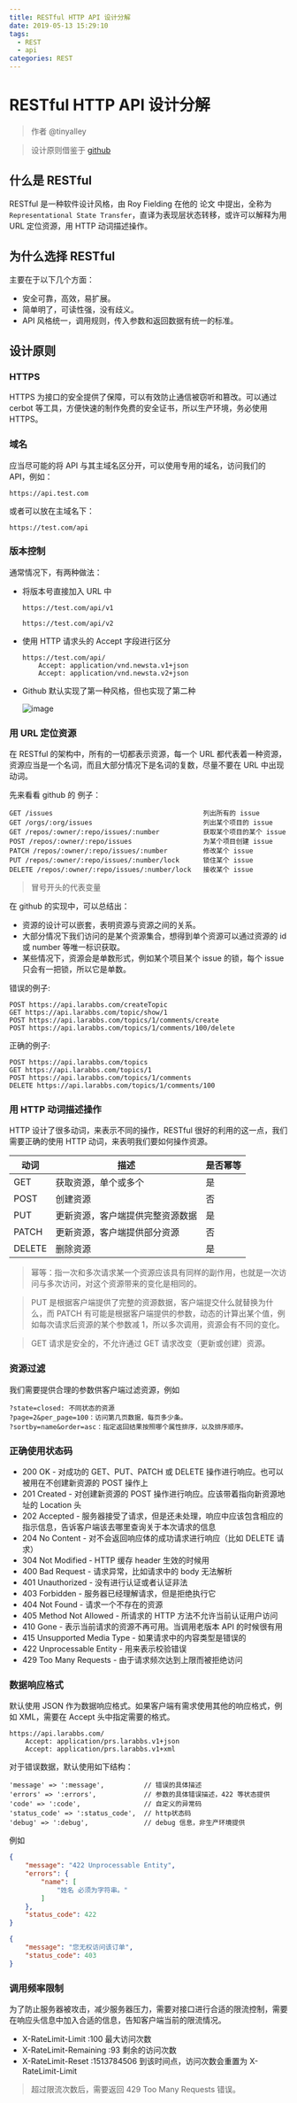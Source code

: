 ```yaml
---
title: RESTful HTTP API 设计分解
date: 2019-05-13 15:29:10
tags:
  - REST
  - api
categories: REST
---
```


# RESTful HTTP API 设计分解

> 作者 @tinyalley

> 设计原则借鉴于 [github](https://developer.github.com/v3/)

## 什么是 RESTful

RESTful 是一种软件设计风格，由 Roy Fielding 在他的 论文 中提出，全称为 `Representational State Transfer`，直译为表现层状态转移，或许可以解释为用 URL 定位资源，用 HTTP 动词描述操作。

## 为什么选择 RESTful

主要在于以下几个方面：

- 安全可靠，高效，易扩展。
- 简单明了，可读性强，没有歧义。
- API 风格统一，调用规则，传入参数和返回数据有统一的标准。

## 设计原则

### HTTPS

HTTPS 为接口的安全提供了保障，可以有效防止通信被窃听和篡改。可以通过 cerbot 等工具，方便快速的制作免费的安全证书，所以生产环境，务必使用 HTTPS。

### 域名

应当尽可能的将 API 与其主域名区分开，可以使用专用的域名，访问我们的 API，例如：

    https://api.test.com

或者可以放在主域名下：

    https://test.com/api

### 版本控制

通常情况下，有两种做法：

- 将版本号直接加入 URL 中

  `https://test.com/api/v1`

  `https://test.com/api/v2`

- 使用 HTTP 请求头的 Accept 字段进行区分

  ```
  https://test.com/api/
      Accept: application/vnd.newsta.v1+json
      Accept: application/vnd.newsta.v2+json
  ```

- Github 默认实现了第一种风格，但也实现了第二种

  ![image](https://fsdhubcdn.phphub.org/uploads/images/201712/20/6351/iVESOhNlvt.png)

### 用 URL 定位资源

在 RESTful 的架构中，所有的一切都表示资源，每一个 URL 都代表着一种资源，资源应当是一个名词，而且大部分情况下是名词的复数，尽量不要在 URL 中出现动词。

先来看看 github 的 例子：

```
GET /issues                                      列出所有的 issue
GET /orgs/:org/issues                            列出某个项目的 issue
GET /repos/:owner/:repo/issues/:number           获取某个项目的某个 issue
POST /repos/:owner/:repo/issues                  为某个项目创建 issue
PATCH /repos/:owner/:repo/issues/:number         修改某个 issue
PUT /repos/:owner/:repo/issues/:number/lock      锁住某个 issue
DELETE /repos/:owner/:repo/issues/:number/lock   接收某个 issue
```

> 冒号开头的代表变量

在 github 的实现中，可以总结出：

- 资源的设计可以嵌套，表明资源与资源之间的关系。
- 大部分情况下我们访问的是某个资源集合，想得到单个资源可以通过资源的 id 或 number 等唯一标识获取。
- 某些情况下，资源会是单数形式，例如某个项目某个 issue 的锁，每个 issue 只会有一把锁，所以它是单数。

错误的例子:

```
POST https://api.larabbs.com/createTopic
GET https://api.larabbs.com/topic/show/1
POST https://api.larabbs.com/topics/1/comments/create
POST https://api.larabbs.com/topics/1/comments/100/delete
```

正确的例子:

```
POST https://api.larabbs.com/topics
GET https://api.larabbs.com/topics/1
POST https://api.larabbs.com/topics/1/comments
DELETE https://api.larabbs.com/topics/1/comments/100
```

### 用 HTTP 动词描述操作

HTTP 设计了很多动词，来表示不同的操作，RESTful 很好的利用的这一点，我们需要正确的使用 HTTP 动词，来表明我们要如何操作资源。

| 动词   | 描述                             | 是否幂等 |
| ------ | -------------------------------- | -------- |
| GET    | 获取资源，单个或多个             | 是       |
| POST   | 创建资源                         | 否       |
| PUT    | 更新资源，客户端提供完整资源数据 | 是       |
| PATCH  | 更新资源，客户端提供部分资源     | 否       |
| DELETE | 删除资源                         | 是       |

> 幂等：指一次和多次请求某一个资源应该具有同样的副作用，也就是一次访问与多次访问，对这个资源带来的变化是相同的。

> PUT 是根据客户端提供了完整的资源数据，客户端提交什么就替换为什么，而 PATCH 有可能是根据客户端提供的参数，动态的计算出某个值，例如每次请求后资源的某个参数减 1，所以多次调用，资源会有不同的变化。

> GET 请求是安全的，不允许通过 GET 请求改变（更新或创建）资源。

### 资源过滤

我们需要提供合理的参数供客户端过滤资源，例如

```
?state=closed: 不同状态的资源
?page=2&per_page=100：访问第几页数据，每页多少条。
?sortby=name&order=asc：指定返回结果按照哪个属性排序，以及排序顺序。
```

### 正确使用状态码

- 200 OK - 对成功的 GET、PUT、PATCH 或 DELETE 操作进行响应。也可以被用在不创建新资源的 POST 操作上
- 201 Created - 对创建新资源的 POST 操作进行响应。应该带着指向新资源地址的 Location 头
- 202 Accepted - 服务器接受了请求，但是还未处理，响应中应该包含相应的指示信息，告诉客户端该去哪里查询关于本次请求的信息
- 204 No Content - 对不会返回响应体的成功请求进行响应（比如 DELETE 请求）
- 304 Not Modified - HTTP 缓存 header 生效的时候用
- 400 Bad Request - 请求异常，比如请求中的 body 无法解析
- 401 Unauthorized - 没有进行认证或者认证非法
- 403 Forbidden - 服务器已经理解请求，但是拒绝执行它
- 404 Not Found - 请求一个不存在的资源
- 405 Method Not Allowed - 所请求的 HTTP 方法不允许当前认证用户访问
- 410 Gone - 表示当前请求的资源不再可用。当调用老版本 API 的时候很有用
- 415 Unsupported Media Type - 如果请求中的内容类型是错误的
- 422 Unprocessable Entity - 用来表示校验错误
- 429 Too Many Requests - 由于请求频次达到上限而被拒绝访问

### 数据响应格式

默认使用 JSON 作为数据响应格式。如果客户端有需求使用其他的响应格式，例如 XML，需要在 Accept 头中指定需要的格式。

```
https://api.larabbs.com/
    Accept: application/prs.larabbs.v1+json
    Accept: application/prs.larabbs.v1+xml
```

对于错误数据，默认使用如下结构：

```
'message' => ':message',          // 错误的具体描述
'errors' => ':errors',            // 参数的具体错误描述，422 等状态提供
'code' => ':code',                // 自定义的异常码
'status_code' => ':status_code',  // http状态码
'debug' => ':debug',              // debug 信息，非生产环境提供
```

例如

```json
{
    "message": "422 Unprocessable Entity",
    "errors": {
        "name": [
            "姓名 必须为字符串。"
        ]
    },
    "status_code": 422
}
```

```json
{
    "message": "您无权访问该订单",
    "status_code": 403
}
```

### 调用频率限制

为了防止服务器被攻击，减少服务器压力，需要对接口进行合适的限流控制，需要在响应头信息中加入合适的信息，告知客户端当前的限流情况。

- X-RateLimit-Limit :100 最大访问次数
- X-RateLimit-Remaining :93 剩余的访问次数
- X-RateLimit-Reset :1513784506 到该时间点，访问次数会重置为 X-RateLimit-Limit

> 超过限流次数后，需要返回 429 Too Many Requests 错误。

